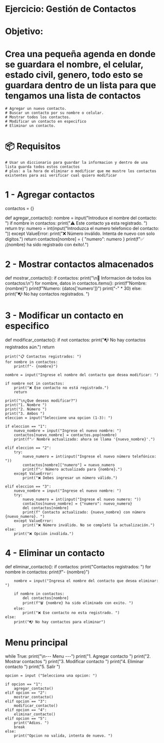 # Ejercicio: Gestión de Contactos
# Objetivo:

# Crea una pequeña agenda en donde se guardara el nombre, el celular, estado civil, genero, todo esto se guardara dentro de un lista para que tengamos una lista de contactos

    # Agregar un nuevo contacto.
    # Buscar un contacto por su nombre o celular.
    # Mostrar todos los contactos.
    # Modificar un contacto en especifico
    # Eliminar un contacto.

# 📦 Requisitos

    # Usar un diccionario para guardar la informacion y dentro de una lista guarda todos estos contactos
    # plus: a la hora de eliminar o modificar que me mustre los contactos existentes para asi verificar cual quiero modificar

# 1 - Agregar contactos 

contactos = {}

def agregar_contacto():
    nombre = input("Introduce el nombre del contacto: ")
    if nombre in contactos:
        print("⚠️ Este contacto ya esta registrado. ")
        return 
    try:
        numero = int(input("Introduzca el numero telefonico del contacto: "))
    except ValueError:
        print("❌ Número inválido. Intenta de nuevo con solo dígitos.")
        return
    contactos[nombre] = {
        "numero": numero 
    }
    print(f"✅ ¡{nombre} ha sido registrado con éxito!.")


# 2 - Mostrar contactos almacenados 

def mostrar_contacto():
    if contactos:
        print("\n📒 Informacion de todos los contactos:\n")
        for nombre, datos in contactos.items():
            print(f"Nombre: {nombre}")
            print(f"Numero: {datos['numero']}")
            print("-" * 30)
    else: 
        print("📭 No hay contactos registrados. ")

# 3 - Modificar un contacto en especifico

def modificar_contacto():
    if not contactos: 
        print("📭 No hay contactos registrados aún.")
        return
    
    print("📋 Contactos registrados: ")
    for nombre in contactos:
        print(f"- {nombre}")

    nombre = input("Ingrese el nombre del contacto que desea modificar: ")

    if nombre not in contactos:
        print("❌ Ese contacto no está registrado.")
        return
    
    print("\n¿Que deseas modificar?")
    print("1. Nombre ")
    print("2. Número ")
    print("3. Ambos ")
    eleccion = input("Seleccione una opcion (1-3): ")

    if eleccion == "1":
        nuevo_nombre = input("Ingrese el nuevo nombre: ")
        contactos[nuevo_nombre] = contactos.pop(nombre)
        print(f"✅ Nombre actualizado: ahora se llama '{nuevo_nombre}'.")
    
    elif eleccion == "2": 
        try:
            nuevo_numero = int(input("Ingrese el nuevo número telefónico: "))
            contactos[nombre]["numero"] = nuevo_numero
            print(f"✅ Número actualizado para {nombre}.")
        except ValueError:
            print("❌ Debes ingresar un número válido.")
        
    elif eleccion == "3":
        nuevo_nombre = input("Ingrese el nuevo nombre: ")
        try: 
            nuevo_numero = int(input("Ingrese el nuevo numero: "))
            contactos[nuevo_nombre] = {"numero": nuevo_numero}
            del contactos[nombre]
            print(f" Contacto actualizado: {nuevo_nombre} con número {nuevo_numero}. ")
        except ValueError:
            print("❌ Número inválido. No se completó la actualización.")
    else: 
        print("❌ Opción inválida.")



# 4 - Eliminar un contacto

def eliminar_contacto():
    if contactos: 
        print("Contactos registrados: ")
        for nombre in contactos:
            print(f"- {nombre}")

        nombre = input("Ingresa el nombre del contacto que desea eliminar: ")

        if nombre in contactos:
            del contactos[nombre]
            print(f"🗑 {nombre} ha sido eliminado con exito. ")
        else: 
            print("❌ Ese contacto no esta registrado. ")
    else: 
        print("📭 No hay contactos para eliminar")

# Menu principal 

while True:
    print("\n--- Menu ---")
    print("1. Agregar contacto ")
    print("2. Mostrar contactos  ")
    print("3. Modificar contacto ")
    print("4. Eliminar contacto ")
    print("5. Salir ")

    opcion = input ("Selecciona una opcion: ")

    if opcion == "1":
        agregar_contacto()
    elif opcion == "2":
        mostrar_contacto()
    elif opcion == "3":
        modificar_contacto()
    elif opcion == "4":
        eliminar_contacto()
    elif opcion == "5":
        print("Adios. ")
        break
    else:
        print("Opcion no valida, intenta de nuevo. ")
